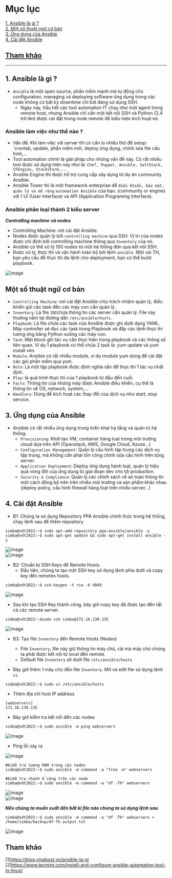 # Mục lục    

[1. Ansible là gì ?](#1)   
[2. Một số thuật ngữ cơ bản ](#2)  
[3. Ứng dụng của Ansible](#3)     
[4. Cài đặt Ansible](#4)      

## [Tham khảo](#5)    

----    

<a name='1'></a>    

## 1. Ansible là gì ?       

- `Ansible` là một open source, phần mềm mạnh mẽ tự động cho configuration, managing và deploying software ứng dụng trong các node không có bất kỳ downtime chỉ bởi đang sử dụng SSH.  
    - Ngày nay, hầu hết các tool automation IT chạy như một agent trong remote host, nhưng Ansible chỉ cần một kết nối SSH và Python (2.4 trở lên) được cài đặt trong node remote để biểu hiện kích hoạt nó.    

### Ansible làm việc như thế nào ? 
- Vấn đề: Khi làm việc với server thì có cần lo nhiều thứ để setup: `crontab, update, phần mềm mới, deploy ứng dụng, chỉnh sửa file cấu hình,...   
- Tool automation chính là giải pháp cho những vấn đề này. Có rất nhiều tool được sử dụng hiện nay như là: `Chef, Puppet, Ansible, SaltStack, CFEngine, StackStorm,...`      
- Ansible Engine thì được hỗ trợ cung cấp xây dựng từ dự án community Ansible.      
- Ansible Tower thì là một framework enterprise để `điều khiển, bảo mật, quản lý và mở rộng` `automation Ansible` của bạn. (community or  engine) với 1 UI (User Interface) và API (Application Programing Interface).       

### Ansible phân loại thành 2 kiểu server      
   ***Controlling machine và nodes***       

- Controlling Machine: nơi cài đặt Ansible.         
- Nodes được quản lý bởi `controlling machine` qua SSH. Vị trí của nodes được chỉ định bởi controlling machine thông qua `Inventory` của nó.   
- Ansible có thể xử lý 100 nodes từ một hệ thống đơn qua kết nối SSH.   
- Được xử lý, thực thi và vận hành toàn bộ bởi lệnh `ansible`. Một vài TH, bạn yêu cầu để thực thi đa lệnh cho deployment, bạn có thể build playbook.       

![image](image3/NodeControll.png)    

<a name='2'></a>  

## Một số thuật ngữ cơ bản     
- `Controlling Machine`: nơi cài đặt Ansible chịu trách nhiệm quản lý, điều khiển gửi các task đến các máy con cần quản lý.      
- `Inventory`: Là file `INI`chứa thông tin các server cần quản lý. File này thường nằm tại đường dẫn `/etc/ansible/hosts`.          
- `Playbook`: Là file chứa các task của Ansible được ghi dưới dạng YAML. Máy controller sẽ đọc các task trong Playbook và đẩy các lệnh thực thi tương ứng bằng Python xuống các máy con.    
- `Task`: Một block ghi tác vụ cần thực hiện trong playbook và các thông số liên quan. Ví dụ 1 playbook có thể chứa 2 task là: yum update và yum install vim.       
- `Module`: Ansible có rất nhiều module, ví dụ module yum dùng để cài đặt các gói phần mềm qua yum.      
- `Role`: Là một tập playbook được định nghĩa sẵn để thực thi 1 tác vụ nhất định.       
- `Play`: là quá trình thực thi của 1 playbook từ đầu đến cuối.          
- `Facts`: Thông tin của những máy được Ansible điều khiển, cụ thể là thông tin về OS, network, system,...           
- `Handlers`: Dùng để kích hoạt các thay đổi của dịch vụ như start, stop service.        
   

<a name='3'></a>  

## 3. Ứng dụng của Ansible   
- Ansible có rất nhiều ứng dụng trong triển khai hạ tầng và quản trị hệ thống.   
   - `Provisioning`: Khởi tạo VM, container hàng loạt trong môi trường cloud dựa trên API (Openstack, AWS, Google Cloud, Azuse...)   
   - `Configuration Management`: Quản lý cấu hình tập trung các dịch vụ tập trung, mà không cần phải tốn công chỉnh sửa cấu hình trên từng server.   
   - `Application Deployment`: Deploy ứng dụng hành loạt, quản lý hiệu quả vòng đời của ứng dụng từ giai đoạn dev cho tới production.  
   - `Security & Compliance`: Quản lý các chính sách về an toàn thông tin một cách đồng bộ trên trên nhiều môi trường và sản phẩm khác nhau (deploy policy, cấu hình firewall hàng loạt trên nhiều server...)    
<a name='4'></a>  

## 4. Cài đặt Ansible     

- B1: Chúng ta sử dụng Repository PPA Ansible chính thức trong hệ thống, chạy lệnh sau để thêm repository    
```     
simba@vdt2022:~$ sudo apt-add-repository ppa:ansible/ansible -y
simba@vdt2022:~$ sudo apt-get update && sudo apt-get install ansible -y

```   

![image](image3/AddRepo.png)   
![image](image3/Update%26InstallAnsible.png)    

- B2: Chuẩn bị SSH Keys để Remote Hosts.    
  - Đầu tiên, chúng ta tạo một SSH key sử dụng lệnh phía dưới và copy key đến remotes hosts.     

```   
simba@vdt2022:~$ ssh-keygen -t rsa -b 4049
```   
![image](image3/CreateSSH-key.png)   

   - Sau khi tạo SSH Key thành công, bây giờ copy key đã được tạo đến tất cả các remote server.    

```   
simba@vdt2022:~$sudo ssh simba@172.16.130.135  
```  
![image](image3/SSH-Copy-ID.png)   

- B3: Tạo file `Inventory` đến Remote Hosts (Nodes)     
  - File `Inventory`, file này giữ thông tin máy chủ, cái mà máy chủ chúng ta phải được kết nối từ local đến remote.    
  - Default file `Inventory` sẽ dưới file `/etc/ansible/hosts`     

- Bây giờ thêm 1 máy chủ đến file `Inventory`. Mở và edit file sử dụng lệnh `vi`.     
```   
simba@vdt2022:~$ sudo vi /etc/ansible/hosts
```  
- Thêm địa chỉ host IP address    
```   
[webservers]  
172.16.130.135 
```    
- Bây giờ kiểm tra kết nối đến các nodes    
```    
simba@vdt2022:~$ sudo ansible -m ping webservers
```  
![image](image3/PingNodes.png)   
- Ping lỗi xảy ra         

![image](image3/PingNodesFail.png)   

```   
#Kiểm tra lượng RAM trong các nodes   
simba@vdt2022:~$ sudo ansible -m command -a "free -m" webservers

#Kiểm tra nhanh ổ cứng trên các node   
simba@vdt2022:~$ sudo ansible -m command -a "df -Th" webservers    
```  
![image](image3/TestHarddisk.png)   
![image](image3/TestRAM.png)    

***Nếu chúng ta muốn xuất đến bất kì file nào chúng ta sử dụng lệnh sau***   
```   
simba@vdt2022:~$ sudo ansible -m command -a "df -Th" webservers > /home/simba/backup/df-Th_output.txt
```      
![image](image3/Backup.png)      

<a name='5'></a>         

## Tham khảo   
[1]https://blog.vinahost.vn/ansible-la-gi     
[2]https://www.tecmint.com/install-and-configure-ansible-automation-tool-in-linux/   



